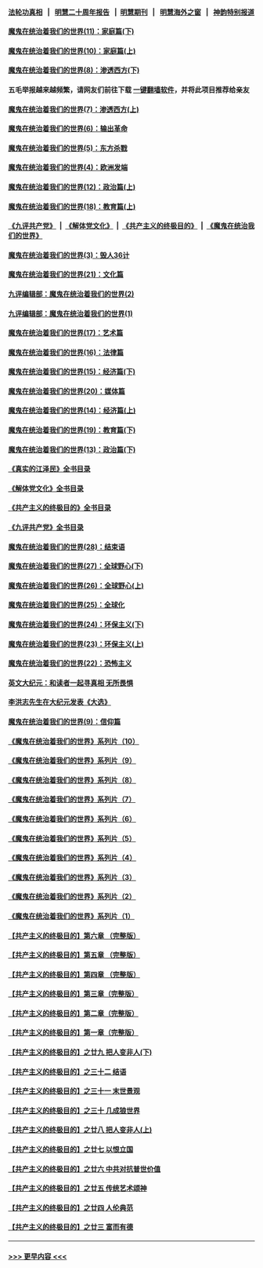#### [法轮功真相](https://github.com/gfw-breaker/truth/blob/master/README.md?t=0) &nbsp;&nbsp;|&nbsp;&nbsp; [明慧二十周年报告](https://github.com/gfw-breaker/mh-reports/blob/master/README.md?t=0) &nbsp;&nbsp;|&nbsp;&nbsp;[明慧期刊](https://github.com/gfw-breaker/mh-qikan) &nbsp;&nbsp;|&nbsp;&nbsp; [明慧海外之窗](https://github.com/gfw-breaker/mh-news/blob/master/README.md?t=0) &nbsp;&nbsp;|&nbsp;&nbsp; [神韵特别报道](https://github.com/gfw-breaker/mh-news/blob/master/shenyun.md?t=0)
#### [魔鬼在统治着我们的世界(11)：家庭篇(下)](../pages/nsc422/n10440961.md?t=01150943) 
#### [魔鬼在统治着我们的世界(10)：家庭篇(上)](../pages/nsc422/n10435448.md?t=01150943) 
#### [魔鬼在统治着我们的世界(8)：渗透西方(下)](../pages/nsc422/n10429603.md?t=01150943) 
#### 五毛举报越来越频繁，请网友们前往下载 [一键翻墙软件](https://github.com/gfw-breaker/ssr-accounts)，并将此项目推荐给亲友
#### [魔鬼在统治着我们的世界(7)：渗透西方(上)](../pages/nsc422/n10426013.md?t=01150943) 
#### [魔鬼在统治着我们的世界(6)：输出革命](../pages/nsc422/n10421536.md?t=01150943) 
#### [魔鬼在统治着我们的世界(5)：东方杀戮](../pages/nsc422/n10417707.md?t=01150943) 
#### [魔鬼在统治着我们的世界(4)：欧洲发端](../pages/nsc422/n10414890.md?t=01150943) 
#### [魔鬼在统治着我们的世界(12)：政治篇(上)](../pages/nsc422/n10444576.md?t=01150943) 
#### [魔鬼在统治着我们的世界(18)：教育篇(上)](../pages/nsc422/n10526970.md?t=01150943) 
#### [《九评共产党》](https://github.com/begood0513/9ping.md/blob/master/README.md) &nbsp;|&nbsp; [《解体党文化》](../../../../jtdwh.md/blob/master/README.md)  &nbsp;|&nbsp; [《共产主义的终极目的》](../../../../gczydzjmd.md/blob/master/README.md) &nbsp;|&nbsp; [《魔鬼在统治我们的世界》](../../../../mgztzwmdsj.md/blob/master/README.md) 
#### [魔鬼在统治着我们的世界(3)：毁人36计](../pages/nsc422/n10411583.md?t=01150943) 
#### [魔鬼在统治着我们的世界(21)：文化篇](../pages/nsc422/n10597706.md?t=01150943) 
#### [九评编辑部：魔鬼在统治着我们的世界(2)](../pages/nsc422/n10410036.md?t=01150943) 
#### [九评编辑部：魔鬼在统治着我们的世界(1)](../pages/nsc422/n10406825.md?t=01150943) 
#### [魔鬼在统治着我们的世界(17)：艺术篇](../pages/nsc422/n10499093.md?t=01150943) 
#### [魔鬼在统治着我们的世界(16)：法律篇](../pages/nsc422/n10485969.md?t=01150943) 
#### [魔鬼在统治着我们的世界(15)：经济篇(下)](../pages/nsc422/n10469975.md?t=01150943) 
#### [魔鬼在统治着我们的世界(20)：媒体篇](../pages/nsc422/n10586579.md?t=01150943) 
#### [魔鬼在统治着我们的世界(14)：经济篇(上)](../pages/nsc422/n10457370.md?t=01150943) 
#### [魔鬼在统治着我们的世界(19)：教育篇(下)](../pages/nsc422/n10564808.md?t=01150943) 
#### [魔鬼在统治着我们的世界(13)：政治篇(下)](../pages/nsc422/n10448270.md?t=01150943) 
#### [《真实的江泽民》全书目录](../pages/nsc422/n13721399.md?t=01150943) 
#### [《解体党文化》全书目录](../pages/nsc422/n13721157.md?t=01150943) 
#### [《共产主义的终极目的》全书目录](../pages/nsc422/n13721048.md?t=01150943) 
#### [《九评共产党》全书目录](../pages/nsc422/n13708085.md?t=01150943) 
#### [魔鬼在统治着我们的世界(28)：结束语](../pages/nsc422/n10936246.md?t=01150943) 
#### [魔鬼在统治着我们的世界(27)：全球野心(下)](../pages/nsc422/n10928319.md?t=01150943) 
#### [魔鬼在统治着我们的世界(26)：全球野心(上)](../pages/nsc422/n10900318.md?t=01150943) 
#### [魔鬼在统治着我们的世界(25)：全球化](../pages/nsc422/n10788205.md?t=01150943) 
#### [魔鬼在统治着我们的世界(24)：环保主义(下)](../pages/nsc422/n10695307.md?t=01150943) 
#### [魔鬼在统治着我们的世界(23)：环保主义(上)](../pages/nsc422/n10688613.md?t=01150943) 
#### [魔鬼在统治着我们的世界(22)：恐怖主义](../pages/nsc422/n10614727.md?t=01150943) 
#### [英文大纪元：和读者一起寻真相 无所畏惧](../pages/nsc422/n12542027.md?t=01150943) 
#### [李洪志先生在大纪元发表《大选》](../pages/nsc422/n12534746.md?t=01150943) 
#### [魔鬼在统治着我们的世界(9)：信仰篇](../pages/nsc422/n10432159.md?t=01150943) 
#### [《魔鬼在统治着我们的世界》系列片（10）](../pages/nsc422/n12292670.md?t=01150943) 
#### [《魔鬼在统治着我们的世界》系列片（9）](../pages/nsc422/n12290859.md?t=01150943) 
#### [《魔鬼在统治着我们的世界》系列片（8）](../pages/nsc422/n12287445.md?t=01150943) 
#### [《魔鬼在统治着我们的世界》系列片（7）](../pages/nsc422/n12283425.md?t=01150943) 
#### [《魔鬼在统治着我们的世界》系列片（6）](../pages/nsc422/n12282314.md?t=01150943) 
#### [《魔鬼在统治着我们的世界》系列片（5）](../pages/nsc422/n12281419.md?t=01150943) 
#### [《魔鬼在统治着我们的世界》系列片（4）](../pages/nsc422/n12274024.md?t=01150943) 
#### [《魔鬼在统治着我们的世界》系列片（3）](../pages/nsc422/n12271322.md?t=01150943) 
#### [《魔鬼在统治着我们的世界》系列片（2）](../pages/nsc422/n12269049.md?t=01150943) 
#### [《魔鬼在统治着我们的世界》系列片（1）](../pages/nsc422/n12267575.md?t=01150943) 
#### [【共产主义的终极目的】第六章 （完整版）](../pages/nsc422/n11428913.md?t=01150943) 
#### [【共产主义的终极目的】第五章 （完整版）](../pages/nsc422/n11428912.md?t=01150943) 
#### [【共产主义的终极目的】第四章 （完整版）](../pages/nsc422/n11428907.md?t=01150943) 
#### [【共产主义的终极目的】第三章（完整版）](../pages/nsc422/n11428848.md?t=01150943) 
#### [【共产主义的终极目的】第二章（完整版）](../pages/nsc422/n11428831.md?t=01150943) 
#### [【共产主义的终极目的】第一章（完整版）](../pages/nsc422/n11417651.md?t=01150943) 
#### [【共产主义的终极目的】之廿九 把人变非人(下)](../pages/nsc422/n11344140.md?t=01150943) 
#### [【共产主义的终极目的】之三十二 结语](../pages/nsc422/n11360535.md?t=01150943) 
#### [【共产主义的终极目的】之三十一 末世景观](../pages/nsc422/n11351129.md?t=01150943) 
#### [【共产主义的终极目的】之三十 几成狼世界](../pages/nsc422/n11348280.md?t=01150943) 
#### [【共产主义的终极目的】之廿八 把人变非人(上)](../pages/nsc422/n11340492.md?t=01150943) 
#### [【共产主义的终极目的】之廿七 以恨立国](../pages/nsc422/n11336944.md?t=01150943) 
#### [【共产主义的终极目的】之廿六 中共对抗普世价值](../pages/nsc422/n11324785.md?t=01150943) 
#### [【共产主义的终极目的】之廿五 传统艺术颂神](../pages/nsc422/n11296396.md?t=01150943) 
#### [【共产主义的终极目的】之廿四 人伦典范](../pages/nsc422/n11296397.md?t=01150943) 
#### [【共产主义的终极目的】之廿三 富而有德](../pages/nsc422/n11283598.md?t=01150943) 

----
#### [ >>> 更早内容 <<< ](../indexes/nsc422-earlier.md)
